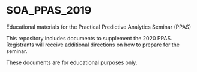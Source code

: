 # SOA_PPAS_2019
Educational materials for the Practical Predictive Analytics Seminar (PPAS)

This repository includes documents to supplement the 2020 PPAS. Registrants will receive additional directions on how to prepare for the seminar.

These documents are for educational purposes only.
